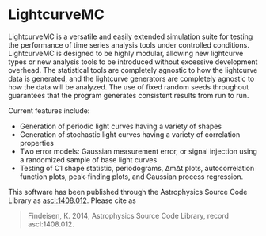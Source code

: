 LightcurveMC
============

LightcurveMC is a versatile and easily extended simulation suite for testing the performance of time series analysis tools under controlled conditions. LightcurveMC is designed to be highly modular, allowing new lightcurve types or new analysis tools to be introduced without excessive development overhead. The statistical tools are completely agnostic to how the lightcurve data is generated, and the lightcurve generators are completely agnostic to how the data will be analyzed. The use of fixed random seeds throughout guarantees that the program generates consistent results from run to run.

Current features include:
* Generation of periodic light curves having a variety of shapes
* Generation of stochastic light curves having a variety of correlation properties
* Two error models: Gaussian measurement error, or signal injection using a randomized sample of base light curves
* Testing of C1 shape statistic, periodograms, ΔmΔt plots, autocorrelation function plots, peak-finding plots, and Gaussian process regression.

This software has been published through the Astrophysics Source Code Library as [ascl:1408.012](http://ascl.net/1408.012). Please cite as 
> Findeisen, K. 2014, Astrophysics Source Code Library, record ascl:1408.012.
